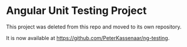 # Angular Unit Testing Project

This project was deleted from this repo and moved to its own repository.

It is now available at https://github.com/PeterKassenaar/ng-testing.
